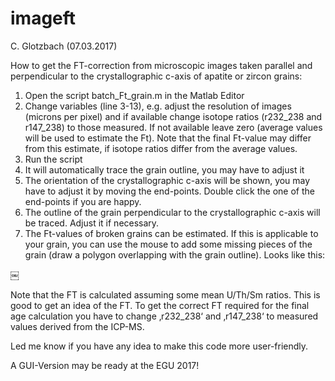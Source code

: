 # imageft

C. Glotzbach (07.03.2017)

How to get the FT-correction from microscopic images taken parallel and perpendicular to the crystallographic c-axis of apatite or zircon grains:

1. Open the script batch_Ft_grain.m in the Matlab Editor
2. Change variables (line 3-13), e.g. adjust the resolution of images (microns per pixel) and if available change isotope ratios (r232_238 and r147_238) to those measured. If not available leave zero (average values will be used to estimate the Ft). Note that the final Ft-value may differ from this estimate, if isotope ratios differ from the average values.
2. Run the script 
3. It will automatically trace the grain outline, you may have to adjust it
4. The orientation of the crystallographic c-axis will be shown, you may have to adjust it by moving the end-points. Double click the one of the end-points if you are happy.
5. The outline of the grain perpendicular to the crystallographic c-axis will be traced. Adjust it if necessary.
6. The Ft-values of broken grains can be estimated. If this is applicable to your grain, you can use the mouse to add some missing pieces of the grain (draw a polygon overlapping with the grain outline). Looks like this:

￼

Note that the FT is calculated assuming some mean U/Th/Sm ratios. This is good to get an idea of the FT. To get the correct FT required for the final age calculation you have to change ‚r232_238‘ and ‚r147_238‘ to measured values derived from the ICP-MS.

Led me know if you have any idea to make this code more user-friendly. 

A GUI-Version may be ready at the EGU 2017!
